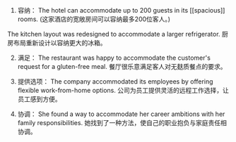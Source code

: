 1. 容纳：
The hotel can accommodate up to 200 guests in its [[spacious]] rooms. 
(这家酒店的宽敞房间可以容纳最多200位客人。)

The kitchen layout was redesigned to accommodate a larger refrigerator.
厨房布局重新设计以容纳更大的冰箱。

2. 满足：
The restaurant was happy to accommodate the customer's request for a gluten-free meal.
餐厅很乐意满足客人对无麸质餐点的要求。

3. 提供选项：
The company accommodated its employees by offering flexible work-from-home options.
公司为员工提供灵活的远程工作选择，让员工感到方便。

4. 协调：
She found a way to accommodate her career ambitions with her family responsibilities.
她找到了一种方法，使自己的职业抱负与家庭责任相协调。

